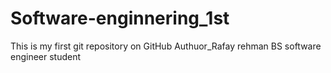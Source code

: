 # Software-enginnering_1st
This is my first git repository on GitHub 
Authuor_Rafay rehman BS software engineer student
